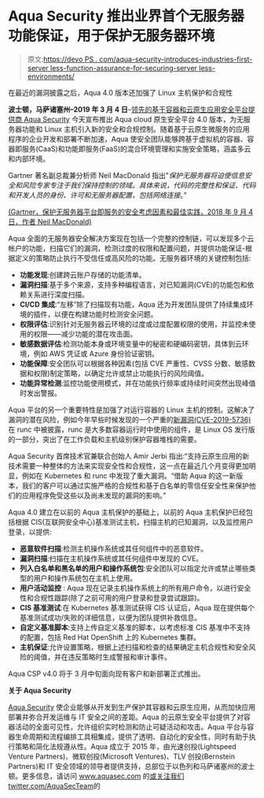 # Aqua Security 推出业界首个无服务器功能保证，用于保护无服务器环境

> 原文:[https://devo PS . com/aqua-security-introduces-industries-first-server less-function-assurance-for-securing-server less-environments/](https://devops.com/aqua-security-introduces-industrys-first-serverless-function-assurance-for-securing-serverless-environments/)

在最近的漏洞披露之后，Aqua 4.0 版本还加强了 Linux 主机保护和合规性

**波士顿，马萨诸塞州–2019 年 3 月 4 日**–[领先的基于容器和云原生应用安全平台提供商 Aqua Security](https://www.aquasec.com/) 今天宣布推出 Aqua cloud 原生安全平台 4.0 版本，为无服务器功能和 Linux 主机引入新的安全和合规控制。随着基于云原生微服务的应用程序的企业开发和部署不断加速，Aqua 使安全团队能够跨基于虚拟机的容器、容器即服务(CaaS)和功能即服务(FaaS)的混合环境管理和实施安全策略，涵盖多云和内部环境。

Gartner 著名副总裁兼分析师 Neil MacDonald 指出"*保护无服务器将迫使信息安全和风险专家专注于我们保持控制的领域。具体来说，代码的完整性和保证、代码和开发人员的身份、许可和无服务器配置，包括网络连接*。”

[(Gartner，保护无服务器平台即服务的安全考虑因素和最佳实践，2018 年 9 月 4 日，作者 Neil MacDonald)](https://www.gartner.com/doc/3889168?ref=AnalystProfile&srcId=1-4554397745)

Aqua 全面的无服务器安全解决方案现在包括一个完整的控制链，可以发现多个云帐户的功能，扫描它们的漏洞，检测过度的权限和配置问题，并提供功能保证-根据定义的策略防止执行不受信任或高风险的功能。无服务器环境的关键控制包括:

*   **功能发现**:创建跨云账户存储的功能清单。
*   **漏洞扫描**:基于多个来源，支持多种编程语言，对已知漏洞(CVE)的功能包和依赖关系进行深度扫描。
*   **CI/CD 集成**:“左移”除了扫描现有功能，Aqua 还为开发团队提供了持续集成环境的插件，以便在构建功能时检测安全问题。
*   **权限评估**:识别针对无服务器云环境的过度或过度配置权限的使用，并监控未使用的权限——减少功能的潜在攻击面。
*   **敏感数据评估**:检测功能本身或环境变量中的秘密和硬编码密钥，具体到云环境，例如 AWS 凭证或 Azure 身份验证密钥。
*   **功能保障**:安全团队可以根据各种因素(包括 CVE 严重性、CVSS 分数、敏感数据和权限)制定策略，以确定允许或禁止功能执行的风险阈值。
*   **功能异常检测**:监控功能使用模式，并在功能执行频率或持续时间突然出现峰值时发出警报。

Aqua 平台的另一个重要特性是加强了对运行容器的 Linux 主机的控制。这解决了漏洞的潜在风险，例如今年早些时候发现的一个严重的[新漏洞(CVE-2019-5736)](https://blog.aquasec.com/runc-vulnerability-cve-2019-5736) 在 runc 中被披露，runc 是大多数容器运行时中使用的组件，是 Linux OS 发行版的一部分，突出了在工作负载和主机级别保护容器堆栈的需要。

Aqua Security 首席技术官兼联合创始人 Amir Jerbi 指出:“支持云原生应用的新技术需要一种整体的方法来实现安全性和合规性，这一点在最近几个月变得更加明显，例如在 Kubernetes 和 runc 中发现了重大漏洞。“借助 Aqua 的这一新版本，我们的客户可以通过实施严格的合规性和基于白名单的零信任安全性来保护他们的应用程序免受这些以及尚未发现的漏洞的影响。”

Aqua 4.0 建立在以前的 Aqua 主机保护的基础上，以前的 Aqua 主机保护已经包括根据 CIS(互联网安全中心)基准测试主机，扫描主机的已知漏洞，以及监控用户登录，以提供:

*   **恶意软件扫描**:检测主机操作系统或其任何组件中的恶意软件。
*   **漏洞扫描**:扫描在主机操作系统或其任何组件中发现的 CVE。
*   **列入白名单和黑名单的用户和操作系统包**:安全团队可以指定允许或禁止哪些类型的用户和操作系统包在主机上使用。
*   **用户活动监控** : Aqua 现在记录主机操作系统上的所有用户命令，以进行安全性和合规性跟踪(除了之前可用的用户登录和登录尝试跟踪)。
*   **CIS 基准测试**:在 Kubernetes 基准测试获得 CIS 认证后，Aqua 现在提供每个基准测试成功/失败的详细信息，以便为团队提供补救信息。
*   **自定义基准脚本**:支持上传自定义基准的脚本，以考虑标准 CIS 基准中不支持的配置，包括 Red Hat OpenShift 上的 Kubernetes 集群。
*   **主机保证**:允许设置策略，根据上述扫描和检查的结果确定主机合规性和安全风险的阈值，并在违反策略时生成警报和审计事件。

Aqua CSP v4.0 将于 3 月中旬面向现有客户和新部署正式推出。

**关于 Aqua Security**

[Aqua Security](https://www.aquasec.com/) 使企业能够从开发到生产保护其容器和云原生应用，从而加快应用部署并弥合开发运维与 IT 安全之间的差距。Aqua 的云原生安全平台提供了对容器活动的全面可见性，允许组织实时检测和防止可疑活动和攻击。Aqua 平台与容器生命周期和流程编排工具相集成，提供了透明、自动化的安全性，同时有助于执行策略和简化法规遵从性。Aqua 成立于 2015 年，由光速创投(Lightspeed Venture Partners)、微软创投(Microsoft Ventures)、TLV 创投(Bernstein Partners)和 IT 安全领域的领导者提供支持，总部位于以色列和马萨诸塞州的波士顿。更多信息，请访问 www.aquasec.com 的[或关注我们 twitter.com/AquaSecTeam](http://www.aquasec.com/)的